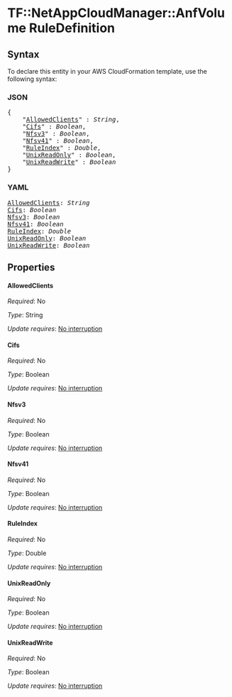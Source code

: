 # TF::NetAppCloudManager::AnfVolume RuleDefinition

## Syntax

To declare this entity in your AWS CloudFormation template, use the following syntax:

### JSON

<pre>
{
    "<a href="#allowedclients" title="AllowedClients">AllowedClients</a>" : <i>String</i>,
    "<a href="#cifs" title="Cifs">Cifs</a>" : <i>Boolean</i>,
    "<a href="#nfsv3" title="Nfsv3">Nfsv3</a>" : <i>Boolean</i>,
    "<a href="#nfsv41" title="Nfsv41">Nfsv41</a>" : <i>Boolean</i>,
    "<a href="#ruleindex" title="RuleIndex">RuleIndex</a>" : <i>Double</i>,
    "<a href="#unixreadonly" title="UnixReadOnly">UnixReadOnly</a>" : <i>Boolean</i>,
    "<a href="#unixreadwrite" title="UnixReadWrite">UnixReadWrite</a>" : <i>Boolean</i>
}
</pre>

### YAML

<pre>
<a href="#allowedclients" title="AllowedClients">AllowedClients</a>: <i>String</i>
<a href="#cifs" title="Cifs">Cifs</a>: <i>Boolean</i>
<a href="#nfsv3" title="Nfsv3">Nfsv3</a>: <i>Boolean</i>
<a href="#nfsv41" title="Nfsv41">Nfsv41</a>: <i>Boolean</i>
<a href="#ruleindex" title="RuleIndex">RuleIndex</a>: <i>Double</i>
<a href="#unixreadonly" title="UnixReadOnly">UnixReadOnly</a>: <i>Boolean</i>
<a href="#unixreadwrite" title="UnixReadWrite">UnixReadWrite</a>: <i>Boolean</i>
</pre>

## Properties

#### AllowedClients

_Required_: No

_Type_: String

_Update requires_: [No interruption](https://docs.aws.amazon.com/AWSCloudFormation/latest/UserGuide/using-cfn-updating-stacks-update-behaviors.html#update-no-interrupt)

#### Cifs

_Required_: No

_Type_: Boolean

_Update requires_: [No interruption](https://docs.aws.amazon.com/AWSCloudFormation/latest/UserGuide/using-cfn-updating-stacks-update-behaviors.html#update-no-interrupt)

#### Nfsv3

_Required_: No

_Type_: Boolean

_Update requires_: [No interruption](https://docs.aws.amazon.com/AWSCloudFormation/latest/UserGuide/using-cfn-updating-stacks-update-behaviors.html#update-no-interrupt)

#### Nfsv41

_Required_: No

_Type_: Boolean

_Update requires_: [No interruption](https://docs.aws.amazon.com/AWSCloudFormation/latest/UserGuide/using-cfn-updating-stacks-update-behaviors.html#update-no-interrupt)

#### RuleIndex

_Required_: No

_Type_: Double

_Update requires_: [No interruption](https://docs.aws.amazon.com/AWSCloudFormation/latest/UserGuide/using-cfn-updating-stacks-update-behaviors.html#update-no-interrupt)

#### UnixReadOnly

_Required_: No

_Type_: Boolean

_Update requires_: [No interruption](https://docs.aws.amazon.com/AWSCloudFormation/latest/UserGuide/using-cfn-updating-stacks-update-behaviors.html#update-no-interrupt)

#### UnixReadWrite

_Required_: No

_Type_: Boolean

_Update requires_: [No interruption](https://docs.aws.amazon.com/AWSCloudFormation/latest/UserGuide/using-cfn-updating-stacks-update-behaviors.html#update-no-interrupt)

